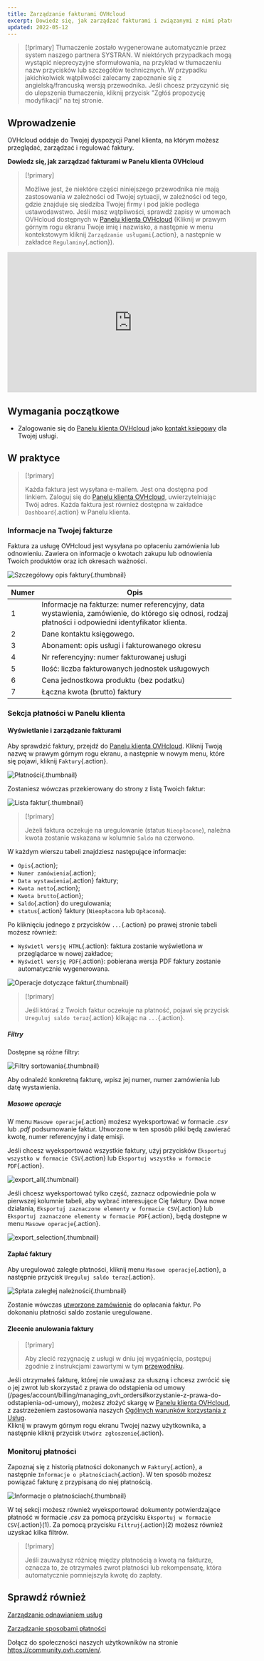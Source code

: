 ```yaml
---
title: Zarządzanie fakturami OVHcloud
excerpt: Dowiedz się, jak zarządzać fakturami i związanymi z nimi płatnościami
updated: 2022-05-12
---
```


> [!primary]
> Tłumaczenie zostało wygenerowane automatycznie przez system naszego partnera SYSTRAN. W niektórych przypadkach mogą wystąpić nieprecyzyjne sformułowania, na przykład w tłumaczeniu nazw przycisków lub szczegółów technicznych. W przypadku jakichkolwiek wątpliwości zalecamy zapoznanie się z angielską/francuską wersją przewodnika. Jeśli chcesz przyczynić się do ulepszenia tłumaczenia, kliknij przycisk "Zgłóś propozycję modyfikacji" na tej stronie.
>

## Wprowadzenie

OVHcloud oddaje do Twojej dyspozycji Panel klienta, na którym możesz przeglądać, zarządzać i regulować faktury.

**Dowiedz się, jak zarządzać fakturami w Panelu klienta OVHcloud**

> [!primary]
>
> Możliwe jest, że niektóre części niniejszego przewodnika nie mają zastosowania w zależności od Twojej sytuacji, w zależności od tego, gdzie znajduje się siedziba Twojej firmy i pod jakie podlega ustawodawstwo. Jeśli masz wątpliwości, sprawdź zapisy w umowach OVHcloud dostępnych w [Panelu klienta OVHcloud](https://www.ovh.com/auth/?action=gotomanager&from=https://www.ovh.pl/&ovhSubsidiary=pl) (Kliknij w prawym górnym rogu ekranu Twoje imię i nazwisko, a następnie w menu kontekstowym kliknij `Zarządzanie usługami`{.action}, a następnie w zakładce `Regulaminy`{.action}).
>

<iframe width="560" height="315" src="https://www.youtube-nocookie.com/embed/iiQmopMhzik" frameborder="0" allow="accelerometer; autoplay; encrypted-media; gyroscope; picture-in-picture" allowfullscreen></iframe>

## Wymagania początkowe

- Zalogowanie się do [Panelu klienta OVHcloud](https://www.ovh.com/auth/?action=gotomanager&from=https://www.ovh.pl/&ovhSubsidiary=pl) jako [kontakt księgowy](/pages/account_and_service_management/account_information/managing_contacts) dla Twojej usługi.

## W praktyce

> [!primary]
>
> Każda faktura jest wysyłana e-mailem. Jest ona dostępna pod linkiem. Zaloguj się do [Panelu klienta OVHcloud](https://www.ovh.com/auth/?action=gotomanager&from=https://www.ovh.pl/&ovhSubsidiary=pl), uwierzytelniając Twój adres. Każda faktura jest również dostępna w zakładce `Dashboard`{.action} w Panelu klienta.
>

### Informacje na Twojej fakturze

Faktura za usługę OVHcloud jest wysyłana po opłaceniu zamówienia lub odnowieniu. Zawiera on informacje o kwotach zakupu lub odnowienia Twoich produktów oraz ich okresach ważności.

![Szczegółowy opis faktury](images/invoice_ovh.png){.thumbnail}

|Numer|Opis|
|---|---|
|1|Informacje na fakturze: numer referencyjny, data wystawienia, zamówienie, do którego się odnosi, rodzaj płatności i odpowiedni identyfikator klienta.|
|2|Dane kontaktu księgowego.|
|3|Abonament: opis usługi i fakturowanego okresu|
|4|Nr referencyjny: numer fakturowanej usługi|
|5|Ilość: liczba fakturowanych jednostek usługowych|
|6|Cena jednostkowa produktu (bez podatku)|
|7|Łączna kwota (brutto) faktury|

### Sekcja płatności w Panelu klienta

#### Wyświetlanie i zarządzanie fakturami

Aby sprawdzić faktury, przejdź do [Panelu klienta OVHcloud](https://www.ovh.com/auth/?action=gotomanager&from=https://www.ovh.pl/&ovhSubsidiary=pl). Kliknij Twoją nazwę w prawym górnym rogu ekranu, a następnie w nowym menu, które się pojawi, kliknij `Faktury`{.action}.

![Płatności](images/hubinvoices.png){.thumbnail}

Zostaniesz wówczas przekierowany do strony z listą Twoich faktur:

![Lista faktur](images/billing_section.png){.thumbnail}

> [!primary]
>
> Jeżeli faktura oczekuje na uregulowanie (status `Nieopłacone`), należna kwota zostanie wskazana w kolumnie `Saldo` na czerwono.
>

W każdym wierszu tabeli znajdziesz następujące informacje:

- `Opis`{.action};
- `Numer zamówienia`{.action};
- `Data wystawienia`{.action} faktury;
- `Kwota netto`{.action};
- `Kwota brutto`{.action};
- `Saldo`{.action} do uregulowania;
- `status`{.action} faktury (`Nieopłacona` lub `Opłacona`).

Po kliknięciu jednego z przycisków `...`{.action} po prawej stronie tabeli możesz również:

- `Wyświetl wersję HTML`{.action}: faktura zostanie wyświetlona w przeglądarce w nowej zakładce;
- `Wyświetl wersję PDF`{.action}: pobierana wersja PDF faktury zostanie automatycznie wygenerowana.

![Operacje dotyczące faktur](images/actions_choices.png){.thumbnail}

> [!primary]
>
> Jeśli któraś z Twoich faktur oczekuje na płatność, pojawi się przycisk `Ureguluj saldo teraz`{.action} klikając na `...`{.action}.
>

##### **Filtry**

Dostępne są różne filtry:

![Filtry sortowania](images/sort_filters.png){.thumbnail}

Aby odnaleźć konkretną fakturę, wpisz jej numer, numer zamówienia lub datę wystawienia.

##### **Masowe operacje**

W menu `Masowe operacje`{.action} możesz wyeksportować w formacie *.csv* lub *.pdf* podsumowanie faktur. Utworzone w ten sposób pliki będą zawierać kwotę, numer referencyjny i datę emisji.

Jeśli chcesz wyeksportować wszystkie faktury, użyj przycisków `Eksportuj wszystko w formacie CSV`{.action} lub `Eksportuj wszystko w formacie PDF`{.action}.

![export_all](images/export_all.png){.thumbnail}

Jeśli chcesz wyeksportować tylko część, zaznacz odpowiednie pola w pierwszej kolumnie tabeli, aby wybrać interesujące Cię faktury. Dwa nowe działania, `Eksportuj zaznaczone elementy w formacie CSV`{.action} lub `Eksportuj zaznaczone elementy w formacie PDF`{.action}, będą dostępne w menu `Masowe operacje`{.action}.

![export_selection](images/export_selection.png){.thumbnail}

#### Zapłać faktury <a name="pay-bills"></a>

Aby uregulować zaległe płatności, kliknij menu `Masowe operacje`{.action}, a następnie przycisk `Ureguluj saldo teraz`{.action}.

![Spłata zaległej należności](images/pay_debt.png){.thumbnail}

Zostanie wówczas [utworzone zamówienie](/pages/account/billing/managing_ovh_orders#zamowienie) do opłacania faktur. Po dokonaniu płatności saldo zostanie uregulowane.

#### Zlecenie anulowania faktury

> [!primary]
>
> Aby zlecić rezygnację z usługi w dniu jej wygaśnięcia, postępuj zgodnie z instrukcjami zawartymi w tym [przewodniku](/pages/account_and_service_management/managing_billing_payments_and_services/how_to_cancel_services).
>

Jeśli otrzymałeś fakturę, której nie uważasz za słuszną i chcesz zwrócić się o jej zwrot lub skorzystać z prawa do odstąpienia od umowy (/pages/account/billing/managing_ovh_orders#korzystanie-z-prawa-do-odstapienia-od-umowy), możesz złożyć skargę w [Panelu klienta OVHcloud](https://www.ovh.com/auth/?action=gotomanager&from=https://www.ovh.pl/&ovhSubsidiary=pl), z zastrzeżeniem zastosowania naszych [Ogólnych warunków korzystania z Usług](https://contract.eu.ovhapis.com/1.0/pdf/contrat_genServices-pl.pdf).
<br> Kliknij w prawym górnym rogu ekranu Twojej nazwy użytkownika, a następnie kliknij przycisk `Utwórz zgłoszenie`{.action}.

### Monitoruj płatności

Zapoznaj się z historią płatności dokonanych w `Faktury`{.action}, a następnie `Informacje o płatnościach`{.action}. W ten sposób możesz powiązać fakturę z przypisaną do niej płatnością.

![Informacje o płatnościach](images/payment_tracking.png){.thumbnail}

W tej sekcji możesz również wyeksportować dokumenty potwierdzające płatność w formacie *.csv* za pomocą przycisku `Eksportuj w formacie CSV`{.action}(1). Za pomocą przycisku `Filtruj`{.action}(2) możesz również uzyskać kilka filtrów.

> [!primary]
>
> Jeśli zauważysz różnicę między płatnością a kwotą na fakturze, oznacza to, że otrzymałeś zwrot płatności lub rekompensatę, która automatycznie pomniejszyła kwotę do zapłaty.
>

## Sprawdź również

[Zarządzanie odnawianiem usług](/pages/account_and_service_management/managing_billing_payments_and_services/how_to_use_automatic_renewal)

[Zarządzanie sposobami płatności](/pages/account_and_service_management/managing_billing_payments_and_services/manage-payment-methods)

Dołącz do społeczności naszych użytkowników na stronie <https://community.ovh.com/en/>.

